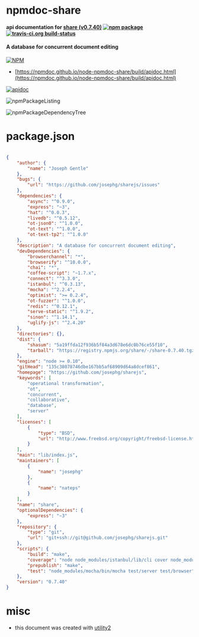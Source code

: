 # npmdoc-share

#### api documentation for  [share (v0.7.40)](https://github.com/josephg/sharejs)  [![npm package](https://img.shields.io/npm/v/npmdoc-share.svg?style=flat-square)](https://www.npmjs.org/package/npmdoc-share) [![travis-ci.org build-status](https://api.travis-ci.org/npmdoc/node-npmdoc-share.svg)](https://travis-ci.org/npmdoc/node-npmdoc-share)

#### A database for concurrent document editing

[![NPM](https://nodei.co/npm/share.png?downloads=true&downloadRank=true&stars=true)](https://www.npmjs.com/package/share)

- [https://npmdoc.github.io/node-npmdoc-share/build/apidoc.html](https://npmdoc.github.io/node-npmdoc-share/build/apidoc.html)

[![apidoc](https://npmdoc.github.io/node-npmdoc-share/build/screenCapture.buildCi.browser.%252Ftmp%252Fbuild%252Fapidoc.html.png)](https://npmdoc.github.io/node-npmdoc-share/build/apidoc.html)

![npmPackageListing](https://npmdoc.github.io/node-npmdoc-share/build/screenCapture.npmPackageListing.svg)

![npmPackageDependencyTree](https://npmdoc.github.io/node-npmdoc-share/build/screenCapture.npmPackageDependencyTree.svg)



# package.json

```json

{
    "author": {
        "name": "Joseph Gentle"
    },
    "bugs": {
        "url": "https://github.com/josephg/sharejs/issues"
    },
    "dependencies": {
        "async": "^0.9.0",
        "express": "~3",
        "hat": "^0.0.3",
        "livedb": "^0.5.12",
        "ot-json0": "^1.0.0",
        "ot-text": "^1.0.0",
        "ot-text-tp2": "^1.0.0"
    },
    "description": "A database for concurrent document editing",
    "devDependencies": {
        "browserchannel": "*",
        "browserify": "^10.0.0",
        "chai": "*",
        "coffee-script": "~1.7.x",
        "connect": "^3.3.0",
        "istanbul": "^0.3.13",
        "mocha": "^2.2.4",
        "optimist": ">= 0.2.4",
        "ot-fuzzer": "^1.0.0",
        "redis": "^0.12.1",
        "serve-static": "^1.9.2",
        "sinon": "^1.14.1",
        "uglify-js": "^2.4.20"
    },
    "directories": {},
    "dist": {
        "shasum": "5a19ffda12f936b5f84a3d678e6dc0b76ce55f10",
        "tarball": "https://registry.npmjs.org/share/-/share-0.7.40.tgz"
    },
    "engine": "node >= 0.10",
    "gitHead": "135c38078746dbe167bb5af68909d64a8dcef861",
    "homepage": "https://github.com/josephg/sharejs",
    "keywords": [
        "operational transformation",
        "ot",
        "concurrent",
        "collaborative",
        "database",
        "server"
    ],
    "licenses": [
        {
            "type": "BSD",
            "url": "http://www.freebsd.org/copyright/freebsd-license.html"
        }
    ],
    "main": "lib/index.js",
    "maintainers": [
        {
            "name": "josephg"
        },
        {
            "name": "nateps"
        }
    ],
    "name": "share",
    "optionalDependencies": {
        "express": "~3"
    },
    "repository": {
        "type": "git",
        "url": "git+ssh://git@github.com/josephg/sharejs.git"
    },
    "scripts": {
        "build": "make",
        "coverage": "node node_modules/istanbul/lib/cli cover node_modules/mocha/bin/_mocha test/server test/browser",
        "prepublish": "make",
        "test": "node_modules/mocha/bin/mocha test/server test/browser"
    },
    "version": "0.7.40"
}
```



# misc
- this document was created with [utility2](https://github.com/kaizhu256/node-utility2)
